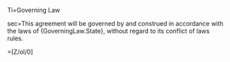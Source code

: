 Ti=Governing Law

sec=This agreement will be governed by and construed in accordance with the laws of {GoverningLaw.State}, without regard to its conflict of laws rules.

=[Z/ol/0]
